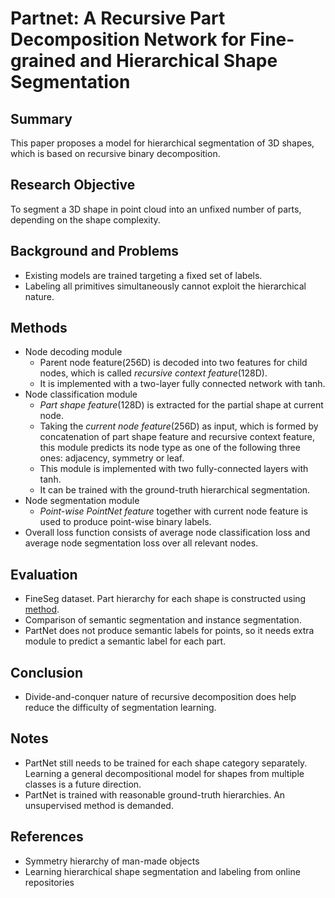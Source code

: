 # Partnet: A Recursive Part Decomposition Network for Fine-grained and Hierarchical Shape Segmentation

## Summary
This paper proposes a model for hierarchical segmentation of 3D shapes, which is based on recursive binary decomposition.
## Research Objective
To segment a 3D shape in point cloud into an unfixed number of parts, depending on the shape complexity.
## Background and Problems
- Existing models are trained targeting a fixed set of labels.
- Labeling all primitives simultaneously cannot exploit the hierarchical nature.
## Methods
- Node decoding module
	-  Parent node feature(256D) is decoded into two features for child nodes, which is called *recursive context feature*(128D).
	- It is implemented with a two-layer fully connected network with tanh.
- Node classification module
	- *Part shape feature*(128D) is extracted for the partial shape at current node.
	- Taking the *current node feature*(256D) as input, which is formed by concatenation of part shape feature and recursive context feature, this module predicts its node type as one of the following three ones: adjacency, symmetry or leaf.
	- This module is implemented with two fully-connected layers with tanh.
	- It can be trained with the ground-truth hierarchical segmentation.
- Node segmentation module
	- *Point-wise PointNet feature* together with current node feature is used to produce point-wise binary labels.
- Overall loss function consists of average node classification loss and average node segmentation loss over all relevant nodes.
## Evaluation
- FineSeg dataset. Part hierarchy for each shape is constructed using [method](#References).
- Comparison of semantic segmentation and instance segmentation.
- PartNet does not produce semantic labels for points, so it needs extra module to predict a semantic label for each part.
## Conclusion
- Divide-and-conquer nature of recursive decomposition does help reduce the difficulty of segmentation learning.
## Notes
- PartNet still needs to be trained for each shape category separately. Learning a general decompositional model for shapes from multiple classes is a future direction. 
- PartNet is trained with reasonable ground-truth hierarchies. An unsupervised method is demanded.
## References
- Symmetry hierarchy of man-made objects
- Learning hierarchical shape segmentation and labeling from online repositories
<!--stackedit_data:
eyJoaXN0b3J5IjpbLTk0NjYxNDczNSwtNTc2OTcyMzAzLDIxMD
kyOTQ4NjIsLTE1NDQyOTI4NF19
-->